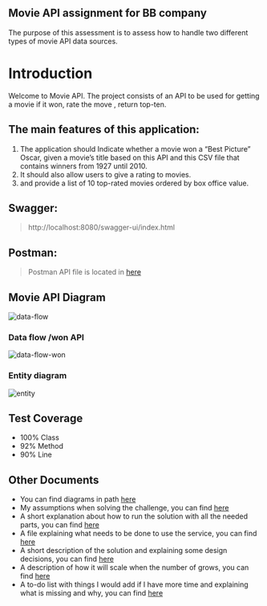 ## Movie API assignment for BB company
The purpose of this assessment is to assess how to handle two different types of movie API data sources.

# Introduction
Welcome to Movie API.
The project consists of an API to be used for getting a movie if it won, rate the move , return top-ten.

## The main features of this application:
1. The application should Indicate whether a movie won a “Best Picture” Oscar, given a movie’s title based on this API and this CSV file that
   contains winners from 1927 until 2010.
2. It should also allow users to give a rating to movies.
3. and provide a list of 10 top-rated movies ordered by
    box office value.

## Swagger:
 > http://localhost:8080/swagger-ui/index.html

## Postman:
 > Postman API file is located in [here](postman/movie-api.postman_collection.json)

## Movie API Diagram

![data-flow](https://user-images.githubusercontent.com/8404721/194955295-3e279b9d-ccd0-4b51-81dc-ef69c99fd616.jpg)

### Data flow /won API

![data-flow-won](https://user-images.githubusercontent.com/8404721/195102785-21b86a33-458a-4dc9-b035-774f09ca0662.jpg)

### Entity diagram

![entity](https://user-images.githubusercontent.com/8404721/195184747-972367af-92ef-4ae2-a73f-c08892976c88.jpg)



## Test Coverage
* 100% Class
* 92% Method
* 90% Line

## Other Documents
* You can find diagrams in path [here](diagram)
* My assumptions when solving the challenge, you can find [here](assumptions.md)
* A short explanation about how to run the solution with all the needed parts, you can find [here](how_to_run.md)
* A file explaining what needs to be done to use the service, you can find [here](how_to_test.md)
* A short description of the solution and explaining some design decisions, you can find [here](solution.md)
* A description of how it will scale when the number of grows, you can find [here](scale.md)
* A to-do list with things I would add if I have more time and explaining what is missing and why, you can find [here](to_do.md)



